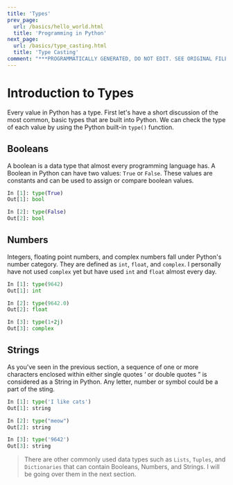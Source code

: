 ```yaml
---
title: 'Types'
prev_page:
  url: /basics/hello_world.html
  title: 'Programming in Python'
next_page:
  url: /basics/type_casting.html
  title: 'Type Casting'
comment: "***PROGRAMMATICALLY GENERATED, DO NOT EDIT. SEE ORIGINAL FILES IN /content***"
---
```

# Introduction to Types

Every value in Python has a type. First let's have a short discussion of the most common, basic types that are built into Python.
We can check the type of each value by using the Python built-in `type()` function.

## Booleans

A boolean is a data type that almost every programming language has. A Boolean in Python can have two values: `True` or `False`.
These values are constants and can be used to assign or compare boolean values.

```python
In [1]: type(True)
Out[1]: bool

In [2]: type(False)
Out[2]: bool
```

## Numbers

Integers, floating point numbers, and complex numbers fall under Python's number category. They are defined as `int`,
`float`, and `complex`. I personally have not used `complex` yet but have used `int` and `float` almost every day.

```python
In [1]: type(9642)
Out[1]: int

In [2]: type(9642.0)
Out[2]: float

In [3]: type(1+2j)
Out[3]: complex
```

## Strings

As you've seen in the previous section, a sequence of one or more characters enclosed within either single quotes ‘ or double quotes ” is considered as a String in Python. Any letter, number or symbol could be a part of the sting.

```python
In [1]: type('I like cats')
Out[1]: string

In [2]: type("meow")
Out[2]: string

In [3]: type('9642')
Out[3]: string
```

> There are other commonly used data types such as `Lists`, `Tuples`, and `Dictionaries` that can contain Booleans, Numbers, and Strings.
I will be going over them in the next section.

